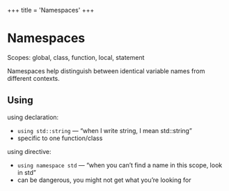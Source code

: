 +++
title = 'Namespaces'
+++
# Namespaces
Scopes: global, class, function, local, statement

Namespaces help distinguish between identical variable names from different contexts.

## Using
using declaration:

- `using std::string` — “when I write string, I mean std::string”
- specific to one function/class

using directive:

- `using namespace std` — “when you can’t find a name in this scope, look in std”
- can be dangerous, you might not get what you’re looking for
